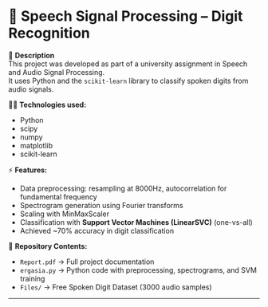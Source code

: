 # 🎤 Speech Signal Processing – Digit Recognition  

📌 **Description**  
This project was developed as part of a university assignment in Speech and Audio Signal Processing.  
It uses Python and the `scikit-learn` library to classify spoken digits from audio signals.  

👨‍💻 **Technologies used:**  
- Python  
- scipy  
- numpy  
- matplotlib  
- scikit-learn  

⚡ **Features:**  
- Data preprocessing: resampling at 8000Hz, autocorrelation for fundamental frequency  
- Spectrogram generation using Fourier transforms  
- Scaling with MinMaxScaler  
- Classification with **Support Vector Machines (LinearSVC)** (one-vs-all)  
- Achieved ~70% accuracy in digit classification  

📂 **Repository Contents:**  
- `Report.pdf` → Full project documentation  
- `ergasia.py` → Python code with preprocessing, spectrograms, and SVM training  
- `Files/` → Free Spoken Digit Dataset (3000 audio samples)  

---
